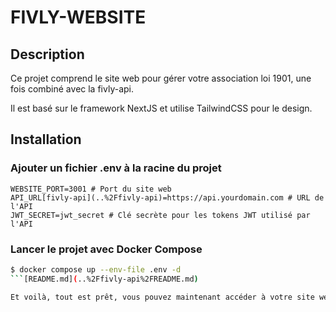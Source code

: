 # FIVLY-WEBSITE
## Description

Ce projet comprend le site web pour gérer votre association loi 1901, une fois combiné avec la fivly-api.

Il est basé sur le framework NextJS et utilise TailwindCSS pour le design.

## Installation

### Ajouter un fichier .env à la racine du projet
```dotenv
WEBSITE_PORT=3001 # Port du site web
API_URL[fivly-api](..%2Ffivly-api)=https://api.yourdomain.com # URL de l'API
JWT_SECRET=jwt_secret # Clé secrète pour les tokens JWT utilisé par l'API
```

### Lancer le projet avec Docker Compose

```bash
$ docker compose up --env-file .env -d
```[README.md](..%2Ffivly-api%2FREADME.md)

Et voilà, tout est prêt, vous pouvez maintenant accéder à votre site web à l'adresse http://localhost:${WEBSITE_PORT}.


